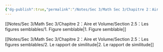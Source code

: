 ```yaml
---
{"dg-publish":true,"permalink":"/Notes/Sec 3/Math Sec 3/Chapitre 2：Aire et Volume/Section 2.5：Les figures semblables/"}
---
```



[[Notes/Sec 3/Math Sec 3/Chapitre 2：Aire et Volume/Section 2.5：Les figures semblables/1. Figure semblable\|1. Figure semblable]]

[[Notes/Sec 3/Math Sec 3/Chapitre 2：Aire et Volume/Section 2.5：Les figures semblables/2. Le rapport de similitude\|2. Le rapport de similitude]]